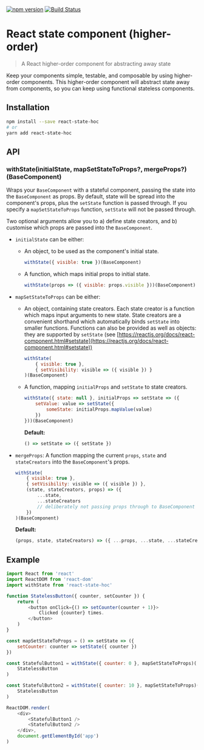 [![npm version](https://badge.fury.io/js/react-state-hoc.svg)](https://badge.fury.io/js/react-state-hoc)
[![Build Status](https://travis-ci.org/troch/react-state-hoc.svg?branch=v1.0.4)](https://travis-ci.org/troch/react-state-hoc)

# React state component (higher-order)

> A React higher-order component for abstracting away state

Keep your components simple, testable, and composable by using higher-order components. This higher-order component will abstract state away from components, so you can keep using functional stateless components.

## Installation

```sh
npm install --save react-state-hoc
# or
yarn add react-state-hoc
```

## API

### withState(initialState, mapSetStateToProps?, mergeProps?)(BaseComponent)

Wraps your `BaseComponent` with a stateful component, passing the state into the `BaseComponent` as props. By default, state will be spread into the component's props, plus the `setState` function is passed through. If you specify a `mapSetStateToProps` function, `setState` will not be passed through.

Two optional arguments allow you to a) define state creators, and b) customise which props are passed into the `BaseComponent`.

*   `initialState` can be either:
    * An object, to be used as the component's initial state.

        ```js
        withState({ visible: true })(BaseComponent)
        ```

    * A function, which maps initial props to initial state.

        ```js
        withState(props => ({ visible: props.visible }))(BaseComponent)
        ```

*   `mapSetStateToProps` can be either:
    * An object, containing state creators. Each state creator is a function which maps input arguments to new state. State creators are a convenient shorthand which automatically binds `setState` into smaller functions. Functions can also be provided as well as objects: they are supported by `setState` (see [https://reactjs.org/docs/react-component.html#setstate](https://reactjs.org/docs/react-component.html#setstate))

        ```js
        withState(
            { visible: true },
            { setVisibility: visible => ({ visible }) }
        )(BaseComponent)
        ```

    * A function, mapping `initialProps` and `setState` to state creators.

        ```js
        withState({ state: null }, initialProps => setState => ({
            setValue: value => setState({
                someState: initialProps.mapValue(value)
            })
        }))(BaseComponent)
        ```

        **Default:**

        ```js
        () => setState => ({ setState })
        
        ```

* `mergeProps`: A function mapping the current `props`, `state` and `stateCreators` into the `BaseComponent`'s props.

    ```js
    withState(
        { visible: true },
        { setVisibility: visible => ({ visible }) },
        (state, stateCreators, props) => ({
            ...state,
            ...stateCreators
            // deliberately not passing props through to BaseComponent
        })
    )(BaseComponent)
    ```

    **Default:**

    ```js
    (props, state, stateCreators) => ({ ...props, ...state, ...stateCreators })
    ```


## Example

```javascript
import React from 'react'
import ReactDOM from 'react-dom'
import withState from 'react-state-hoc'

function StatelessButton({ counter, setCounter }) {
    return (
        <button onClick={() => setCounter(counter + 1)}>
            Clicked {counter} times.
        </button>
    )
}

const mapSetStateToProps = () => setState => ({
    setCounter: counter => setState({ counter })
})

const StatefulButton1 = withState({ counter: 0 }, mapSetStateToProps)(
    StatelessButton
)

const StatefulButton2 = withState({ counter: 10 }, mapSetStateToProps)(
    StatelessButton
)

ReactDOM.render(
    <div>
        <StatefulButton1 />
        <StatefulButton2 />
    </div>,
    document.getElementById('app')
)
```
